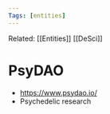```yaml
---
Tags: [entities]
---
```

Related: [[Entities]] [[DeSci]]
# PsyDAO
- https://www.psydao.io/
- Psychedelic research